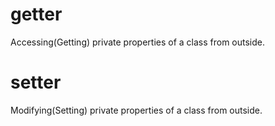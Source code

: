 # getter
Accessing(Getting) private properties of a class from outside.

# setter
Modifying(Setting) private properties of a class from outside.

